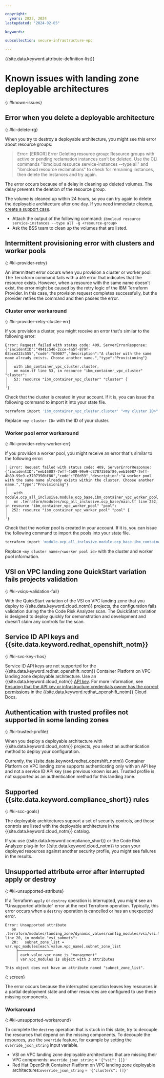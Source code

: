 ```yaml
---

copyright:
  years: 2023, 2024
lastupdated: "2024-02-05"

keywords:

subcollection: secure-infrastructure-vpc

---
```


{{site.data.keyword.attribute-definition-list}}

# Known issues with landing zone deployable architectures
{: #known-issues}


## Error when you delete a deployable architecture
{: #ki-delete-rg}

When you try to destroy a deployable architecture, you might see this error about resource groups:

> Error: [ERROR] Error Deleting resource group: Resource groups with active or pending reclamation instances can't be deleted. Use the CLI commands "ibmcloud resource service-instances --type all" and "ibmcloud resource reclamations" to check for remaining instances, then delete the instances and try again.

The error occurs because of a delay in cleaning up deleted volumes. The delay prevents the deletion of the resource group.

The volume is cleaned up within 24 hours, so you can try again to delete the deployable architecture after one day. If you need immediate cleanup, [create a support case](/docs/secure-infrastructure-vpc?topic=secure-infrastructure-vpc-help-support).

- Attach the output of the following command: `ibmcloud resource service-instances --type all -g <resource-group>`
- Ask the BSS team to clean up the volumes that are listed.

## Intermittent provisioning error with clusters and worker pools
{: #ki-provider-retry}

An intermittent error occurs when you provision a cluster or worker pool. The Terraform command fails with a `409` error that indicates that the resource exists. However, when a resource with the same name doesn't exist, the error might be caused by the retry logic of the IBM Terraform Provider. In this case, the provision request completes successfully, but the provider retries the command and then passes the error.

### Cluster error workaround
{: #ki-provider-retry-cluster-err}

If you provision a cluster, you might receive an error that's similar to the following error:

```hcl
Error: Request failed with status code: 409, ServerErrorResponse: {"incidentID":"4941c546-2cce-4a5f-879f-03bce223c555","code":"E0007","description":"A cluster with the same name already exists. Choose another name.","type":"Provisioning"}
│
│   with ibm_container_vpc_cluster.cluster,
│   on main.tf line 53, in resource "ibm_container_vpc_cluster" "cluster":
│   53: resource "ibm_container_vpc_cluster" "cluster" {
│
╵}
```

Check that the cluster is created in your account. If it is, you can issue the following command to import it into your state file.

```sh
terraform import 'ibm_container_vpc_cluster.cluster' "<my cluster ID>"
```

Replace `<my cluster ID>` with the ID of your cluster.

### Worker pool error workaround
{: #ki-provider-retry-worker-err}

If you provision a worker pool, you might receive an error that's similar to the following error:

```hcl
│ Error: Request failed with status code: 409, ServerErrorResponse: {"incidentID":"eeb16087-7eff-4b89-99e9-c3707350bf80,eeb16087-7eff-4b89-99e9-c3707350bf80","code":"E0d39","description":"A worker pool with the same name already exists within the cluster. Choose another name.","type":"Provisioning"}
│
│   with module.ocp_all_inclusive.module.ocp_base.ibm_container_vpc_worker_pool.pool["transit"],
│   on .terraform/modules/ocp_all_inclusive.ocp_base/main.tf line 252, in resource "ibm_container_vpc_worker_pool" "pool":
│  252: resource "ibm_container_vpc_worker_pool" "pool" {
│
╵}
```

Check that the worker pool is created in your account. If it is, you can issue the following command to import the pools into your state file.

```sh
terraform import 'module.ocp_all_inclusive.module.ocp_base.ibm_container_vpc_worker_pool.pool["transit"]' "<my cluster name>/<worker pool id>"
```

 Replace `<my cluster name>/<worker pool id>` with the cluster and worker pool information.

## VSI on VPC landing zone QuickStart variation fails projects validation
{: #ki-vsiqs-validation-fail}

With the QuickStart variation of the VSI on VPC landing zone that you deploy to {{site.data.keyword.cloud_notm}} projects, the configuration fails validation during the the Code Risk Analyzer scan. The QuickStart variation is designed to deploy quickly for demonstration and development and doesn't claim any controls for the scan.

## Service ID API keys and {{site.data.keyword.redhat_openshift_notm}}
{: #ki-svc-key-rhos}

Service ID API keys are not supported for the {{site.data.keyword.redhat_openshift_notm}} Container Platform on VPC landing zone deployable architecture. Use an {{site.data.keyword.cloud_notm}} [API key](/docs/account?topic=account-userapikey&interface=terraform#create_user_key-api-terra). For more information, see [Ensuring that the API key or infrastructure credentials owner has the correct permissions](/docs/openshift?topic=openshift-access-creds#owner_permissions) in the {{site.data.keyword.redhat_openshift_notm}} Cloud Docs.

## Authentication with trusted profiles not supported in some landing zones
{: #ki-trusted-profile}

When you deploy a deployable architecture with {{site.data.keyword.cloud_notm}} projects, you select an authentication method to deploy your configuration.

Currently, the {{site.data.keyword.redhat_openshift_notm}} Container Platform on VPC landing zone supports authenticating only with an API key and not a service ID API key (see previous known issue). Trusted profile is not supported as an authentication method for this landing zone.

## Supported {{site.data.keyword.compliance_short}} rules
{: #ki-scc-goals}

The deployable architectures support a set of security controls, and those controls are listed with the deployable architecture in the {{site.data.keyword.cloud_notm}} catalog.

If you use {{site.data.keyword.compliance_short}} or the Code Risk Analyzer plug-in for {{site.data.keyword.cloud_notm}} to scan your deployed resources against another security profile, you might see failures in the results.

## Unsupported attribute error after interrupted apply or destroy
{: #ki-unsupported-attribute}

If a Terraform `apply` or `destroy` operation is interrupted, you might see an "Unsupported attribute" error at the next Terraform operation. Typically, this error occurs when a `destroy` operation is cancelled or has an unexpected error.

```text
Error: Unsupported attribute
   on .terraform/modules/landing_zone/dynamic_values/config_modules/vsi/vsi.tf line 20, in module "vsi_subnets":
   20:   subnet_zone_list = var.vpc_modules[each.value.vpc_name].subnet_zone_list
     ├────────────────
     │ each.value.vpc_name is "management"
     │ var.vpc_modules is object with 3 attributes

This object does not have an attribute named "subnet_zone_list".
```
{: screen}

The error occurs because the interrupted operation leaves key resources in a partial deployment state and other resources are configured to use these missing components.

### Workaround
{: #ki-unsupported-workaround}

To complete the `destroy` operation that is stuck in this state, try to decouple the resources that depend on the missing components. To decouple the resources, use the `override` feature, for example by setting the `override_json_string` input variable.

- VSI on VPC landing zone deployable architectures that are missing their VPC components: `override_json_string` = `'{"vsi": []}'`
- Red Hat OpenShift Container Platform on VPC landing zone deployable architectures:`override_json_string` = `'{"clusters": []}'`
